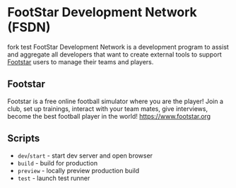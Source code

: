 # FootStar Development Network (FSDN)
fork test
FootStar Development Network is a development program to assist and aggregate all developers that want to create external tools to support [Footstar](https://www.footstar.org) users to manage their teams and players.

## Footstar 
Footstar is a free online football simulator where you are the player! Join a club, set up trainings, interact with your team mates, give interviews, become the best football player in the world!
https://www.footstar.org

## Scripts

- `dev`/`start` - start dev server and open browser
- `build` - build for production
- `preview` - locally preview production build
- `test` - launch test runner
